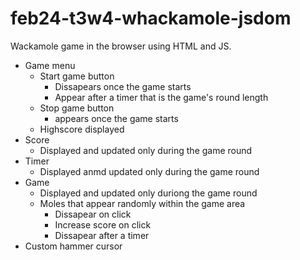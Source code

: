 # feb24-t3w4-whackamole-jsdom
Wackamole game in the browser using HTML and JS.

- Game menu
  - Start game button
    - Dissapears once the game starts
    - Appear after a timer that is the game's round length
  - Stop game button
    - appears once the game starts
  - Highscore displayed
- Score
  - Displayed and updated only during the game round
- Timer
  - Displayed anmd updated only during the game round
- Game
  - Displayed and updated only duriong the game round
  - Moles that appear randomly within the game area
    - Dissapear on click
    - Increase score on click
    - Dissapear after a timer
- Custom hammer cursor